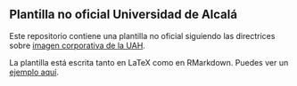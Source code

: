 ## Plantilla no oficial Universidad de Alcalá

Este repositorio contiene una plantilla no oficial siguiendo las directrices sobre [imagen corporativa de la UAH](https://portal.uah.es/portal/page/portal/servicio_comunicacion/imagen_institucional/documentos/manual_basico_identidad_institucional.pdf).

La plantilla está escrita tanto en LaTeX como en RMarkdown.  Puedes ver un [ejemplo aquí](https://github.com/dfbarrero/UAH-beamer-template/main.pdf).
